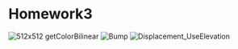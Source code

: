 # Homework3
![512x512 getColorBilinear](https://github.com/ForwardFuture/GAMES101-Homework/assets/48513897/dd51c106-a393-4e07-be99-72fdf64d71fe)
![Bump](https://github.com/ForwardFuture/GAMES101-Homework/assets/48513897/4d4ffc45-0079-4cd9-8009-098d3d4de07a)
![Displacement_UseElevation](https://github.com/ForwardFuture/GAMES101-Homework/assets/48513897/549cbf34-2b85-42c1-aafc-348d229ee242)
